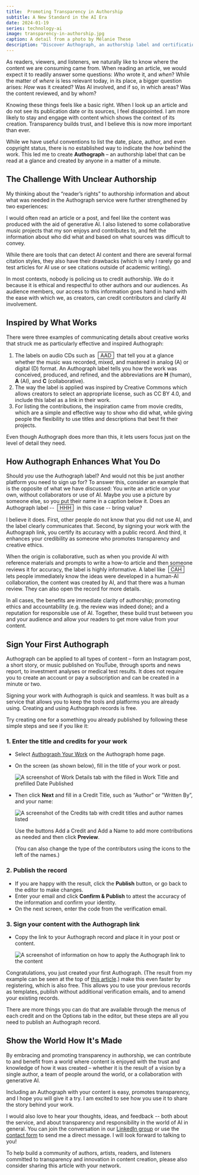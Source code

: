 ```yaml
---
title:  Promoting Transparency in Authorship
subtitle: A New Standard in the AI Era
date: 2024-01-19
series: technology-ai
image: transparency-in-authorship.jpg
caption: A detail from a photo by Mélanie These
description: "Discover Authograph, an authorship label and certification service promoting transparency in content creation in the AI era. Learn how it lets you build trust and credibility with your audiences."
---
```


As readers, viewers, and listeners, we naturally like to know where the content we are consuming came from. When reading an article, we would expect it to readily answer some questions: *Who* wrote it, and *when*? While the matter of *where* is less relevant today, in its place, a bigger question arises: *How* was it created? Was AI involved, and if so, in which areas? Was the content reviewed, and by whom?

Knowing these things feels like a basic right. When I look up an article and do not see its publication date or its sources, I feel disappointed. I am more likely to stay and engage with content which shows the context of its creation. Transparency builds trust, and I believe this is now more important than ever.

While we have useful conventions to list the date, place, author, and even copyright status, there is no established way to indicate the *how* behind the work. This led me to create **Authograph** – an authorship label that can be read at a glance and created by anyone in a matter of a minute.

## The Challenge With Unclear Authorship

My thinking about the “reader’s rights” to authorship information and about what was needed in the Authograph service were further strengthened by two experiences:

I would often read an article or a post, and feel like the content was produced with the aid of generative AI. I also listened to some collaborative music projects that my son enjoys and contributes to, and felt the information about who did what and based on what sources was difficult to convey.

While there are tools that can detect AI content and there are several formal citation styles, they also have their drawbacks (which is why I rarely go and test articles for AI use or see citations outside of academic writing). 

In most contexts, nobody is policing us to credit authorship. We do it because it is ethical and respectful to other authors and our audiences. As audience members, our access to this information goes hand in hand with the ease with which we, as creators, can credit contributors and clarify AI involvement.

##  Inspired by What Works

There were three examples of communicating details about creative works that struck me as particularly effective and inspired Authograph:

1. The labels on audio CDs such as <span style="display: inline-block; text-decoration: none; user-select: none; border: 1.5px solid currentcolor; padding: 0 .4em; margin: 0 .3em;">AAD</span> that tell you at a glance whether the music was recorded, mixed, and mastered in analog&nbsp;(A) or digital&nbsp;(D) format. An Authograph label tells you how the work was conceived, produced, and refined, and the abbreviations are **H**&nbsp;(human), **A**&nbsp;(AI), and **C**&nbsp;(collaborative).
2. The way the label is applied was inspired by Creative Commons which allows creators to select an appropriate license, such as CC&nbsp;BY&nbsp;4.0, and include this label as a link in their work.
3. For listing the contributions, the inspiration came from movie credits, which are a simple and effective way to show who did what, while giving people the flexibility to use titles and descriptions that best fit their projects.

Even though Authograph does more than this, it lets users focus just on the level of detail they need. 

## How Authograph Enhances What You Do

Should *you* use the Authograph label? And would not this be just another platform you need to sign up for? To answer this, consider an example that is the opposite of what we have discussed: You write an article on your own, without collaborators or use of AI. Maybe you use a picture by someone else, so you put their name in a caption below it. Does an Authograph label -- <span style="display: inline-block; text-decoration: none; user-select: none; border: 1.5px solid currentcolor; padding: 0 .4em; margin: 0 .3em;">HHH</span> in this case -- bring value?

I believe it does. First, other people do not know that you did not use AI, and the label clearly communicates that. Second, by signing your work with the Authograph link, you certify its accuracy with a public record. And third, it enhances your credibility as someone who promotes transparency and creative ethics.

When the origin is collaborative, such as when you provide AI with reference materials and prompts to write a how-to article and then someone reviews it for accuracy, the label is highly informative. A label like <span style="display: inline-block; text-decoration: none; user-select: none; border: 1.5px solid currentcolor; padding: 0 .4em; margin: 0 .3em;">CAH</span> lets people immediately know the ideas were developed in a human-AI collaboration, the content was created by AI, and that there was a human review. They can also open the record for more details.

In all cases, the benefits are immediate clarity of authorship; promoting ethics and accountability (e.g. the review was indeed done); and a reputation for responsible use of AI. Together, these build trust between you and your audience and allow your readers to get more value from your content.

## Sign Your First Authograph

Authograph can be applied to all types of content – form an Instagram post, a short story, or music published on YouTube, through sports and news report, to investment analyses or medical test results. It does not require you to create an account or pay a subscription and can be created in a minute or two.

Signing your work with Authograph is quick and seamless. It was built as a service that allows you to keep the tools and platforms you are already using. Creating and using Authograph records is free.

Try creating one for a something you already published by following these simple steps and see if you like it:

### 1. Enter the title and credits for your work

* Select [Authograph Your Work](https://authograph.com/editor) on the Authograph home page.

* On the screen (as shown below), fill in the title of your work or post.

  ![A screenshot of Work Details tab with the filled in Work Title and prefilled Date Published](../img/tutorial-1.jpg)

* Then click **Next** and fill in a Credit Title, such as “Author” or “Written By”, and your name:

  ![A screenshot of the Credits tab with credit titles and author names listed](../img/tutorial-2.jpg)

  Use the buttons Add a Credit and Add a Name to add more contributions as needed and then click **Preview**.

  (You can also change the type of the contributors using the icons to the left of the names.) 


### 2. Publish the record

* If you are happy with the result, click the **Publish** button, or go back to the editor to make changes.
* Enter your email and click **Confirm & Publish** to attest the accuracy of the information and confirm your identity.
* On the next screen, enter the code from the verification email.

### 3. Sign your content with the Authograph link

* Copy the link to your Authograph record and place it in your post or content.

  ![A screenshot of information on how to apply the Authograph link to the content](../img/tutorial-3.jpg)

Congratulations, you just created your first Authograph. (The result from my example can be seen at the top of [this article](/winning-together).) make this even faster by registering, which is also free. This allows you to use your previous records as templates, publish without additional verification emails, and to amend your existing records.

There are more things you can do that are available through the menus of each credit and on the Options tab in the editor, but these steps are all you need to publish an Authograph record.

## Show the World How It's Made

By embracing and promoting transparency in authorship, we can contribute to and benefit from a world where content is enjoyed with the trust and knowledge of how it was created – whether it is the result of a vision by a single author, a team of people around the world, or a collaboration with generative AI.

Including an Authograph with your content is easy, promotes transparency, and I hope you will give it a try. I am excited to see how you use it to share the story behind your work.

I would also love to hear your thoughts, ideas, and feedback -- both about the service, and about transparency and responsibility in the world of AI in general. You can join the conversation in our [LinkedIn group](https://www.linkedin.com/groups/14385025/) or use the [contact form](https://authograph.com/contact) to send me a direct message. I will look forward to talking to you!

To help build a community of authors, artists, readers, and listeners committed to transparency and innovation in content creation, please also consider sharing this article with your network.